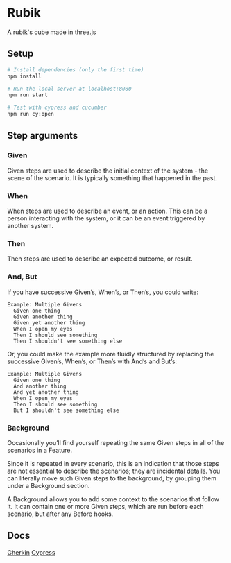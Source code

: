 # Rubik

A rubik's cube made in three.js

## Setup

``` bash
# Install dependencies (only the first time)
npm install

# Run the local server at localhost:8080
npm run start

# Test with cypress and cucumber
npm run cy:open
```

## Step arguments

### Given

Given steps are used to describe the initial context of the system - the scene of the scenario. It is typically something that happened in the past.

### When

When steps are used to describe an event, or an action. This can be a person interacting with the system, or it can be an event triggered by another system.

### Then

Then steps are used to describe an expected outcome, or result.

### And, But

If you have successive Given’s, When’s, or Then’s, you could write:

```
Example: Multiple Givens
  Given one thing
  Given another thing
  Given yet another thing
  When I open my eyes
  Then I should see something
  Then I shouldn't see something else
```

Or, you could make the example more fluidly structured by replacing the successive Given’s, When’s, or Then’s with And’s and But’s:

```
Example: Multiple Givens
  Given one thing
  And another thing
  And yet another thing
  When I open my eyes
  Then I should see something
  But I shouldn't see something else
```

### Background

Occasionally you’ll find yourself repeating the same Given steps in all of the scenarios in a Feature.

Since it is repeated in every scenario, this is an indication that those steps are not essential to describe the scenarios; they are incidental details. You can literally move such Given steps to the background, by grouping them under a Background section.

A Background allows you to add some context to the scenarios that follow it. It can contain one or more Given steps, which are run before each scenario, but after any Before hooks.

## Docs

[Gherkin](https://cucumber.io/docs/gherkin/reference/#given)
[Cypress](https://docs.cypress.io/guides/overview/why-cypress)
